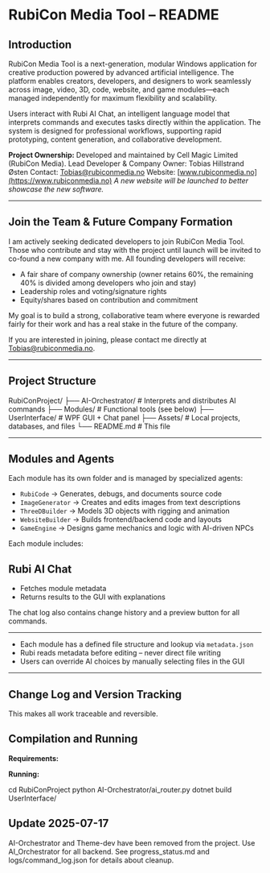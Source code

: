 # RubiCon Media Tool – README

## Introduction

RubiCon Media Tool is a next-generation, modular Windows application for creative production powered by advanced artificial intelligence. The platform enables creators, developers, and designers to work seamlessly across image, video, 3D, code, website, and game modules—each managed independently for maximum flexibility and scalability.

Users interact with Rubi AI Chat, an intelligent language model that interprets commands and executes tasks directly within the application. The system is designed for professional workflows, supporting rapid prototyping, content generation, and collaborative development.

**Project Ownership:**
Developed and maintained by Cell Magic Limited (RubiCon Media).
Lead Developer & Company Owner: Tobias Hillstrand Østen
Contact: Tobias@rubiconmedia.no
Website: [www.rubiconmedia.no](https://www.rubiconmedia.no)
*A new website will be launched to better showcase the new software.*

---

## Join the Team & Future Company Formation

I am actively seeking dedicated developers to join RubiCon Media Tool. Those who contribute and stay with the project until launch will be invited to co-found a new company with me. All founding developers will receive:
- A fair share of company ownership (owner retains 60%, the remaining 40% is divided among developers who join and stay)
- Leadership roles and voting/signature rights
- Equity/shares based on contribution and commitment

My goal is to build a strong, collaborative team where everyone is rewarded fairly for their work and has a real stake in the future of the company.

If you are interested in joining, please contact me directly at Tobias@rubiconmedia.no.

---

## Project Structure

RubiConProject/
├── AI-Orchestrator/          # Interprets and distributes AI commands
├── Modules/                  # Functional tools (see below)
├── UserInterface/            # WPF GUI + Chat panel
├── Assets/                   # Local projects, databases, and files
└── README.md                 # This file

---
## Modules and Agents

Each module has its own folder and is managed by specialized agents:

- `RubiCode` → Generates, debugs, and documents source code
- `ImageGenerator` → Creates and edits images from text descriptions
- `ThreeDBuilder` → Models 3D objects with rigging and animation
- `WebsiteBuilder` → Builds frontend/backend code and layouts
- `GameEngine` → Designs game mechanics and logic with AI-driven NPCs

Each module includes:
## Rubi AI Chat

- Fetches module metadata
- Returns results to the GUI with explanations

The chat log also contains change history and a preview button for all commands.

---
- Each module has a defined file structure and lookup via `metadata.json`
- Rubi reads metadata before editing – never direct file writing
- Users can override AI choices by manually selecting files in the GUI

---
## Change Log and Version Tracking
This makes all work traceable and reversible.

## Compilation and Running

**Requirements:**

**Running:**

cd RubiConProject
python AI-Orchestrator/ai_router.py
dotnet build UserInterface/

## Update 2025-07-17
AI-Orchestrator and Theme-dev have been removed from the project. Use AI_Orchestrator for all backend.
See progress_status.md and logs/command_log.json for details about cleanup.
